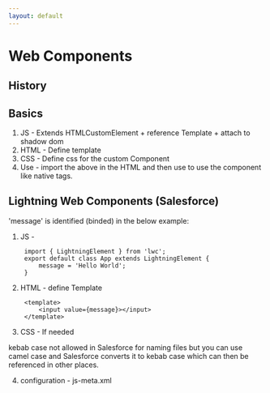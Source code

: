 ```yaml
---
layout: default
---
```

# Web Components

## History

## Basics

1. JS - Extends HTMLCustomElement + reference Template + attach to shadow dom
2. HTML - Define template
3. CSS - Define css for the custom Component
4. Use - import the above in the HTML and then use <component name> to use the component like native tags.

## Lightning Web Components (Salesforce)

'message' is identified (binded) in the below example:

1. JS -

        import { LightningElement } from 'lwc';
        export default class App extends LightningElement {
            message = 'Hello World';
        }

2. HTML - define Template

        <template>
            <input value={message}></input>
        </template>

3. CSS - If needed

kebab case not allowed in Salesforce for naming files but you can use camel case and Salesforce converts it to kebab case which can then be referenced in other places.

4. configuration - js-meta.xml
